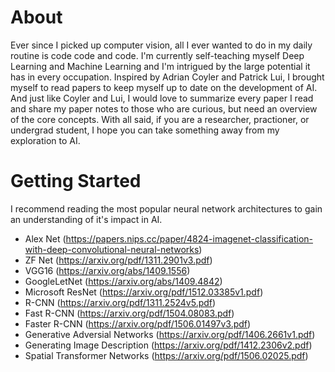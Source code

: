# About
Ever since I picked up computer vision, all I ever wanted to do in my daily routine is code code and code.  I'm currently self-teaching myself Deep Learning and Machine Learning and I'm intrigued by the large potential it has in every occupation.  Inspired by Adrian Coyler and Patrick Lui, I brought myself to read papers to keep myself up to date on the development of AI.  And just like Coyler and Lui, I would love to summarize every paper I read and share my paper notes to those who are curious, but need an overview of the core concepts.  With all said, if you are a researcher, practioner, or undergrad student, I hope you can take something away from my exploration to AI.

# Getting Started
I recommend reading the most popular neural network architectures to gain an understanding of it's impact in AI. <br>
* Alex Net (https://papers.nips.cc/paper/4824-imagenet-classification-with-deep-convolutional-neural-networks) <br>
* ZF Net (https://arxiv.org/pdf/1311.2901v3.pdf) <br>
* VGG16 (https://arxiv.org/abs/1409.1556) <br>
* GoogleLetNet (https://arxiv.org/abs/1409.4842) <br>
* Microsoft ResNet (https://arxiv.org/pdf/1512.03385v1.pdf) <br>
* R-CNN (https://arxiv.org/pdf/1311.2524v5.pdf) <br>
* Fast R-CNN (https://arxiv.org/pdf/1504.08083.pdf) <br>
* Faster R-CNN (https://arxiv.org/pdf/1506.01497v3.pdf) <br>
* Generative Adversial Networks (https://arxiv.org/pdf/1406.2661v1.pdf) <br>
* Generating Image Description (https://arxiv.org/pdf/1412.2306v2.pdf) <br>
* Spatial Transformer Networks (https://arxiv.org/pdf/1506.02025.pdf) <br>




